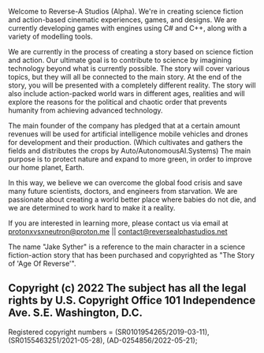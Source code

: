 Welcome to Reverse-A Studios (Alpha). We're in creating science fiction and action-based cinematic experiences, games, and designs. We are currently developing games with engines using C# and C++, along with a variety of modelling tools.

We are currently in the process of creating a story based on science fiction and action. Our ultimate goal is to contribute to science by imagining technology beyond what is currently possible. The story will cover various topics, but they will all be connected to the main story. At the end of the story, you will be presented with a completely different reality. The story will also include action-packed world wars in different ages, realities and will explore the reasons for the political and chaotic order that prevents humanity from achieving advanced technology.

The main founder of the company has pledged that at a certain amount revenues will be used for artificial intelligence mobile vehicles and drones for development and their production. (Which cultivates and gathers the fields and distributes the crops by Auto/AutonomousAI.Systems)
The main purpose is to protect nature and expand to more green, in order to improve our home planet, Earth.

In this way, we believe we can overcome the global food crisis and save many future scientists, doctors, and engineers from starvation. We are passionate about creating a world better place where babies do not die, and we are determined to work hard to make it a reality.

If you are interested in learning more, please contact us via email at protonxvsxneutron@proton.me || contact@reversealphastudios.net


The name "Jake Syther" is a reference to the main character in a science fiction-action story that has been purchased and copyrighted as "The Story of 'Age Of Reverse'".




Copyright (c) 2022
The subject has all the legal rights
by U.S. Copyright Office
101 Independence Ave. S.E.
Washington, D.C.
------------------
Registered copyright numbers = (SR0101954265/2019-03-11), (SR0155463251/2021-05-28), (AD-0254856/2022-05-21);
